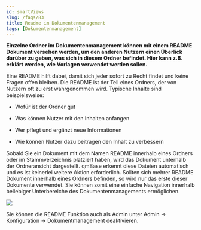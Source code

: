 ```yaml
---
id: smartViews
slug: /faqs/83
title: Readme im Dokumentenmanagement
tags: [Dokumentenmanagement]
---
```

**Einzelne Ordner im Dokumentenmanagement können mit einem README Dokument versehen werden, um den anderen Nutzern einen Überlick darüber zu geben, was sich in diesem Ordner befindet. Hier kann z.B. erklärt werden, wie Vorlagen verwendet werden sollen.**

Eine README hilft dabei, damit sich jeder sofort zu Recht findet und keine Fragen offen bleiben. Die README ist der Teil eines Ordners, der von Nutzern oft zu erst wahrgenommen wird. Typische Inhalte sind beispielsweise:

*   Wofür ist der Ordner gut

*   Was können Nutzer mit den Inhalten anfangen

*   Wer pflegt und ergänzt neue Informationen

*   Wie können Nutzer dazu beitragen den Inhalt zu verbessern

Sobald Sie ein Dokument mit dem Namen README innerhalb eines Ordners oder im Stammverzeichnis platziert haben, wird das Dokument unterhalb der Ordneransicht dargestellt. qmBase erkennt diese Dateien automatisch und es ist keinerlei weitere Aktion erforderlich. Sollten sich mehrer README Dokument innerhalb eines Ordners befinden, so wird nur das erste dieser Dokumente verwendet. Sie können somit eine einfache Navigation innerhalb beliebiger Unterbereiche des Dokumentenmanagements ermöglichen.

![](https://caqadmin.blob.core.windows.net/faqs/83-images/mceclip0.png)

Sie können die README Funktion auch als Admin unter Admin -> Konfiguration -> Dokumentmanagement deaktivieren.